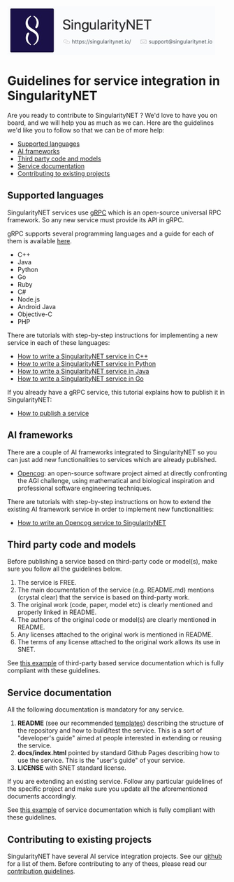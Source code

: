 ![singnetlogo](assets/singnet-logo.jpg 'SingularityNET')

[singnet-home]: https://www.singularitynet.io
[singnet-github]: https://github.com/singnet
[dnn-github]: https://github.com/singnet/dnn-model-services
[contribution-guidelines]: https://github.com/singnet/wiki/blob/master/guidelines/CONTRIBUTING.md
[docs-templates]: https://github.com/singnet/wiki/blob/master/templates
[cpp-tutorial]: https://github.com/singnet/wiki/tree/master/tutorials/howToWriteCPPService
[java-tutorial]: https://github.com/singnet/wiki/tree/master/tutorials/howToWriteJavaService
[go-tutorial]: https://github.com/singnet/wiki/tree/master/tutorials/howToWriteGoService
[python-tutorial]: https://github.com/singnet/wiki/tree/master/tutorials/howToWritePythonService
[opencog-tutorial]: https://github.com/singnet/wiki/tree/master/tutorials/howToWriteOpencogService
[service-tutorial]: https://github.com/singnet/wiki/tree/master/tutorials/howToPublishService
[grpc]: https://grpc.io/
[grpc-docs]: https://grpc.io/docs/
[opencog]: https://opencog.org/
[opencog-services]: https://github.com/singnet/opencog-services

# Guidelines for service integration in SingularityNET

Are you ready to contribute to SingularityNET ? We'd love to have you on board,
and we will help you as much as we can. Here are the guidelines we'd like you
to follow so that we can be of more help:

- [Supported languages](#languages)
- [AI frameworks](#frameworks)
- [Third party code and models](#thridparty)
- [Service documentation](#docs)
- [Contributing to existing projects](#contributing)

## <a name="languages"></a> Supported languages

SingularityNET services use [gRPC][grpc] which is an open-source universal RPC
framework. So any new service must provide its API in gRPC.

gRPC supports several programming languages and a guide for each of them is
available [here][grpc-docs].

- C++
- Java
- Python
- Go
- Ruby
- C#
- Node.js
- Android Java
- Objective-C
- PHP

There are tutorials with step-by-step instructions for implementing a new
service in each of these languages:

- [How to write a SingularityNET service in C++][cpp-tutorial]
- [How to write a SingularityNET service in Python][python-tutorial]
- [How to write a SingularityNET service in Java][java-tutorial]
- [How to write a SingularityNET service in Go][go-tutorial]

If you already have a gRPC service, this tutorial explains how to publish it in
SingularityNET:

- [How to publish a service][service-tutorial]

## <a name="frameworks"></a> AI frameworks

There are a couple of AI frameworks integrated to SingularityNET so you
can just add new functionalities to services which are already published.

- [Opencog][opencog]: an open-source software project aimed at directly
confronting the AGI challenge, using mathematical and biological inspiration
and professional software engineering techniques.

There are tutorials with step-by-step instructions on how to extend the
existing AI framework service in order to implement new functionalities:

- [How to write an Opencog service to SingularityNET][opencog-tutorial]

## <a name="#thridparty"></a> Third party code and models

Before publishing a service based on third-party code or model(s), make sure
you follow all the guidelines below.

1. The service is FREE.
1. The main documentation of the service (e.g. README.md) mentions (crystal clear)
that the service is based on third-party work.
1. The original work (code, paper, model etc) is clearly mentioned and properly
linked in README.
1. The authors of the original code or model(s) are clearly mentioned 
in README.
1. Any licenses attached to the original work is mentioned in README.
1. The terms of any license attached to the original work allows its use in
SNET.

See [this example][dnn-github] of third-party based service documentation which
is fully compliant with these guidelines.

## <a name="docs"></a> Service documentation

All the following documentation is mandatory for any service.

1. **README** (see our recommended [templates][docs-templates]) describing the
structure of the repository and how to build/test the service. This is a sort
of "developer's guide" aimed at people interested in extending or reusing the
service.
1. **docs/index.html** pointed by standard Github Pages describing how to use
the service. This is the "user's guide" of your service.
1. **LICENSE** with SNET standard license.

If you are extending an existing service. Follow any particular guidelines of
the specific project and make sure you update all the aforementioned documents
accordingly.

See [this example][opencog-services] of service documentation which
is fully compliant with these guidelines.

## <a name="contributing"></a> Contributing to existing projects

SingularityNET have several AI service integration projects. See our
[github][singnet-github] for a list of them. Before contributing to any of
thees, please read our [contribution guidelines][contribution-guidelines].
